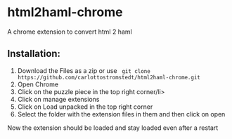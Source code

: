 # html2haml-chrome
A chrome extension to convert html 2 haml

## Installation:

<ol>
  <li>Download the Files as a zip or use <code> git clone https://github.com/carlottostromstedt/html2haml-chrome.git </code> </li>
  <li>Open Chrome</li>
  <li>Click on the puzzle piece in the top right corner/li>
  <li>Click on manage extensions</li>
  <li>Click on Load unpacked in the top right corner</li>
  <li>Select the folder with the extension files in them and then click on open</li>
</ol> 

Now the extension should be loaded and stay loaded even after a restart
